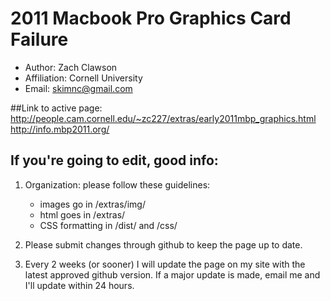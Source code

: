 # 2011 Macbook Pro Graphics Card Failure

- Author: 	Zach Clawson
- Affiliation: 	Cornell University
- Email: 	skimnc@gmail.com

##Link to active page:
http://people.cam.cornell.edu/~zc227/extras/early2011mbp_graphics.html
http://info.mbp2011.org/

## If you're going to edit, good info:

1. Organization: please follow these guidelines:
	- images go in /extras/img/
	- html goes in /extras/
	- CSS formatting in /dist/ and /css/

2. Please submit changes through github to keep the page up to date.

3. Every 2 weeks (or sooner) I will update the page on my site with the latest approved github version. If a major update is made, email me and I'll update within 24 hours.
